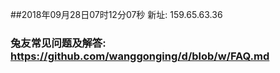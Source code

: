 ##2018年09月28日07时12分07秒 新址: 159.65.63.36
### 兔友常见问题及解答: https://github.com/wanggonging/d/blob/w/FAQ.md
